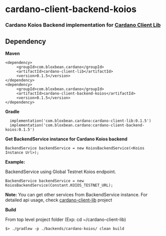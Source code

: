 # cardano-client-backend-koios

### Cardano Koios Backend implementation for [Cardano Client Lib](https://github.com/bloxbean/cardano-client-lib)

## Dependency

**Maven**

```
<dependency>
     <groupId>com.bloxbean.cardano</groupId>
     <artifactId>cardano-client-lib</artifactId>
     <version>0.1.5</version>
</dependency>
<dependency>
     <groupId>com.bloxbean.cardano</groupId>
     <artifactId>cardano-client-backend-koios</artifactId>
     <version>0.1.5</version>
</dependency>
```

**Gradle**

```
  implementation('com.bloxbean.cardano:cardano-client-lib:0.1.5')
  implementation('com.bloxbean.cardano:cardano-client-backend-koios:0.1.5')
```

**Get BackendService instance for Cardano Koios backend**

```
BackendService backendService = new KoiosBackendService(<Koios Instance Url>);
```

**Example:**

BackendService using Global Testnet Koios endpoint.

```
BackendService backendService = new KoiosBackendService(Constant.KOIOS_TESTNET_URL);
```

**Note:** You can get other services from BackendService instance. For detailed api usage, check [cardano-client-lib](https://github.com/bloxbean/cardano-client-lib) project

**Build**

From top level project folder (Exp: cd ~/cardano-client-lib)

```
$> ./gradlew -p ./backends/cardano-koios/ clean build
```
